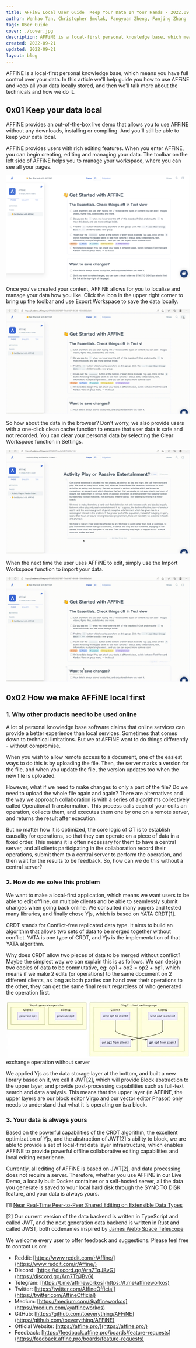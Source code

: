 ```yaml
---
title: AFFiNE Local User Guide  Keep Your Data In Your Hands - 2022.09
author: Wenhao Tan, Christopher Smolak, Fangyuan Zheng, Fanjing Zhang
tags: User Guide
cover: ./cover.jpg
description: AFFiNE is a local-first personal knowledge base, which means you have full control over your data
created: 2022-09-21
updated: 2022-09-21
layout: blog
---
```


AFFiNE is a local-first personal knowledge base, which means you have full control over your data. In this article we'll help guide you how to use AFFiNE and keep all your data locally stored, and then we'll talk more about the technicals and how we do it.

## 0x01 Keep your data local

AFFiNE provides an out-of-the-box live demo that allows you to use AFFiNE without any downloads, installing or compiling. And you'll still be able to keep your data local.

AFFiNE provides users with rich editing features. When you enter AFFiNE, you can begin creating, editing and managing your data. The toolbar on the left side of AFFiNE helps you to manage your workspace, where you can see all your pages.

![](./01c86aa510dd16238ca7c796a89ff3f88e07a9e1-1280x725.png)

Once you've created your content, AFFiNE allows for you to localize and manage your data how you like. Click the icon in the upper right corner to bring up the toolbar and use Export Workspace to save the data locally.

![](./be3edb2e497420bfa50facb224b28c7b3f5c739d-1920x1080.gif)

So how about the data in the browser? Don't worry, we also provide users with a one-click clean cache function to ensure that user data is safe and not recorded. You can clear your personal data by selecting the Clear Workspace function in Settings.

![](./0b136c7564eb85a1807761930a539f8736b18cb4-1920x1080.gif)

When the next time the user uses AFFiNE to edit, simply use the Import Workspace function to import your data.

![](./898c5884f14081148d792b04a90a93f78b08ee5d-1920x1080.gif)

## 0x02 How we make AFFiNE local first

### 1\. Why other products need to be used online

A lot of personal knowledge base software claims that online services can provide a better experience than local services. Sometimes that comes down to technical limitations. But we at AFFiNE want to do things differently - without compromise.

When you wish to allow remote access to a document, one of the easiest ways to do this is by uploading the file. Then, the server marks a version for the file, and when you update the file, the version updates too when the new file is uploaded.

However, what if we need to make changes to only a part of the file? Do we need to upload the whole file again and again? There are alternatives and the way we approach collaboration is with a series of algorithms collectively called Operational Transformation. This process calls each of your edits an operation, collects them, and executes them one by one on a remote server, and returns the result after execution.

But no matter how it is optimized, the core logic of OT is to establish causality for operations, so that they can operate on a piece of data in a fixed order. This means it is often necessary for them to have a central server, and all clients participating in the collaboration record their operations, submit them to a central server to perform the operation, and then wait for the results to be feedback. So, how can we do this without a central server?

### 2\. How do we solve this problem

We want to make a local-first application, which means we want users to be able to edit offline, on multiple clients and be able to seamlessly submit changes when going back online. We consulted many papers and tested many libraries, and finally chose Yjs, which is based on YATA CRDT\[1\].

CRDT stands for Conflict-free replicated data type. It aims to build an algorithm that allows two sets of data to be merged together without conflict. YATA is one type of CRDT, and Yjs is the implementation of that YATA algorithm.

Why does CRDT allow two pieces of data to be merged without conflict? Maybe the simplest way we can explain this is as follows. We can design two copies of data to be commutative, eg: op1 + op2 = op2 + op1, which means if we make 2 edits (or operations) to the same document on 2 different clients, as long as both parties can hand over their operations to the other, they can get the same final result regardless of who generated the operation first.

![](./633a200ad442c18244ddbe9eee4ccd20b615c5b2-797x247.webp)
exchange operation without server

We applied Yjs as the data storage layer at the bottom, and built a new library based on it, we call it JWT\[2\], which will provide Block abstraction to the upper layer, and provide post-processing capabilities such as full-text search and data analysis. This means that the upper layer (in AFFiNE, the upper layers are our block editor Virgo and our vector editor Phasor) only needs to understand that what it is operating on is a block.

### 3\. Your data is always yours

Based on the powerful capabilities of the CRDT algorithm, the excellent optimization of Yjs, and the abstraction of JWT\[2\]'s ability to block, we are able to provide a set of local-first data layer infrastructure, which enables AFFiNE to provide powerful offline collaborative editing capabilities and local editing experience.

Currently, all editing of AFFiNE is based on JWT\[2\], and data processing does not require a server. Therefore, whether you use AFFiNE in our Live Demo, a locally built Docker container or a self-hosted server, all the data you generate is saved to your local hard disk through the SYNC TO DISK feature, and your data is always yours.

\[1\] [Near Real-Time Peer-to-Peer Shared Editing on Extensible Data Types](https://www.researchgate.net/publication/310212186_Near_Real-Time_Peer-to-Peer_Shared_Editing_on_Extensible_Data_Types)

\[2\] Our current version of the data backend is written in TypeScript and called JWT, and the next generation data backend is written in Rust and called JWST, both codenames inspired by [James Webb Space Telescope](https://en.wikipedia.org/wiki/James_Webb_Space_Telescope)

We welcome every user to offer feedback and suggestions. Please feel free to contact us on:

- Reddit: [https://www.reddit.com/r/Affine/](https://www.reddit.com/r/Affine/)
- Discord: [https://discord.gg/Arn7TqJBvG](https://discord.gg/Arn7TqJBvG)
- Telegram: [https://t.me/affineworkos](https://t.me/affineworkos)
- Twitter: [https://twitter.com/AffineOfficial](https://twitter.com/AffineOfficial)
- Medium: [https://medium.com/@affineworkos](https://medium.com/@affineworkos)
- GitHub: [https://github.com/toeverything/AFFiNE](https://github.com/toeverything/AFFiNE)
- Official Website: [https://affine.pro/](https://affine.pro/)
- Feedback: [https://feedback.affine.pro/boards/feature-requests](https://feedback.affine.pro/boards/feature-requests)
